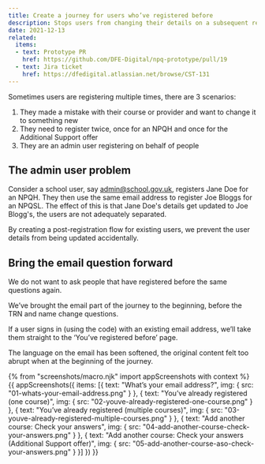 ```yaml
---
title: Create a journey for users who’ve registered before
description: Stops users from changing their details on a subsequent registration
date: 2021-12-13
related:
  items:
  - text: Prototype PR
    href: https://github.com/DFE-Digital/npq-prototype/pull/19
  - text: Jira ticket
    href: https://dfedigital.atlassian.net/browse/CST-131
---
```


Sometimes users are registering multiple times, there are 3 scenarios:

1. They made a mistake with their course or provider and want to change it to something new
2. They need to register twice, once for an NPQH and once for the Additional Support offer
3. They are an admin user registering on behalf of people

## The admin user problem

Consider a school user, say admin@school.gov.uk, registers Jane Doe for an NPQH. They then use the same email address to register Joe Bloggs for an NPQSL. The effect of this is that Jane Doe's details get updated to Joe Blogg's, the users are not adequately separated.

By creating a post-registration flow for existing users, we prevent the user details from being updated accidentally.

## Bring the email question forward

We do not want to ask people that have registered before the same questions again.

We’ve brought the email part of the journey to the beginning, before the TRN and name change questions.

If a user signs in (using the code) with an existing email address, we’ll take them straight to the ‘You’ve registered before’ page.

The language on the email has been softened, the original content felt too abrupt when at the beginning of the journey.

{% from "screenshots/macro.njk" import appScreenshots with context %}
{{ appScreenshots({
  items: [{
      text: "What’s your email address?",
      img: { src: "01-whats-your-email-address.png" }
    }, {
      text: "You’ve already registered (one course)",
      img: { src: "02-youve-already-registered-one-course.png" }
    }, {
      text: "You’ve already registered (multiple courses)",
      img: { src: "03-youve-already-registered-multiple-courses.png" }
    }, {
      text: "Add another course: Check your answers",
      img: { src: "04-add-another-course-check-your-answers.png" }
    }, {
      text: "Add another course: Check your answers (Additional Support offer)",
      img: { src: "05-add-another-course-aso-check-your-answers.png" }
    }]
}) }}
